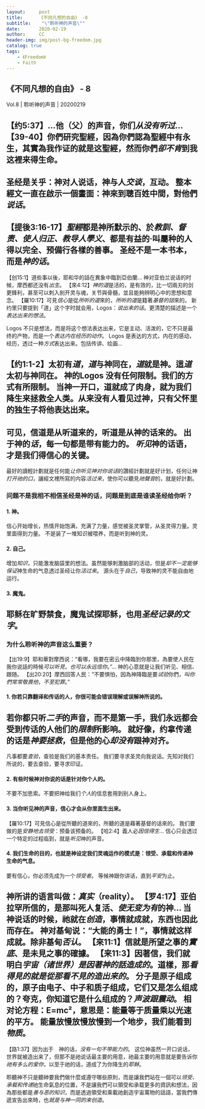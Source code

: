 ```yaml
---
layout:     post
title:      《不同凡想的自由》 -8
subtitle:    "\"聆听神的声音\""
date:       2020-02-19
author:     CC
header-img: img/post-bg-freedom.jpg
catalog: true
tags:
    - 《Freedom》
    - Faith
---
```


## 《不同凡想的自由》 - 8

Vol.8 | 聆听神的声音 | 20200219

【约5:37】…他（父）的声音，你们*从没有听过*…
【39-40】你們研究聖經，因為你們認為聖經中有永生，其實為我作证的就是这聖經，然而你們*卻不肯*到我这裡来得生命。
---
圣经是关乎：神对人说话，神与人*交谈*，互动。
整本經文一直在啟示一個畫面：神來到聰百姓中間，對他們*说话*。
---
【提後3:16-17】*聖經*都是神所默示的、於*教訓、督责、使人归正、教导人學义*、都是有益的·叫屬种的人得以完全、预備行各樣的善事。
圣经不是一本书本，而是*神的话*。
---
【创15:1】道些事以後，耶和华的話在異象中臨到亞伯蘭…
神对亚伯兰说话的时候，摩西都还没有*出生*。
【來4:12】*神的道*是活的，是有效的，比一切兩刃的剑更鋒利，甚至可以刺入剖开灵与魂，关节與骨髓，並且能夠辨明心中的思想和意念。
【羅10:17】可見*信心*是從*所听的道*來的，*所听的道*是籍著*基督的話*來的。
新约里只要提到「道」这个字时就会用，Logos：*说出来的话*。更清楚的描述是一个*表达出来的想法*。

Logos 不只是想法，而是将这个想法表达出来，它是主动、活泼的，它不只是最终的产物，而是一个*表达内在经历的动作*。
Logos 是表达的方式，内在的感动，经历，透过一种*方式*表达出来。包括传讲、绘画…

【约1:1-2】太初有*道*，*道*与神同在，*道*就是神。這*道*太初与神同在。
神的Logos 没有任何限制。我们的方式有所限制。
当神一开口，道就成了肉身，就为我们降生来拯救全人类。从来没有人看见过神，只有父怀里的独生子将他表达出来。
---
可见，信道是从听道来的，听道是从神的话来的。
出于神的*话*，每一句都是带有能力的。
*听见*神的话语，才是我们得信心的关键。
---
最好的讀輕計劃就是任何能*让你听见神对你说话*的讚經計劃就是好计划，任何让神*打开祂的口*，讓經文裡所寫的内容*活过来*，使你可以聽見*祂聲音*的，就是好計劃。

### 问题不是我相不相信圣经是神的话，问题是到底是谁读圣经给你听？
#### 1. 神。
信心开始增长，热情开始饱满，充满了力量，感觉被圣灵掌管，从圣灵得力量。灵里面得到力量。
不是装了一堆知识被喂养，而是听到神的灵。
#### 2. 自己。
增加*知识*，只能激发脑袋里的想法。虽然能够刺激脑部的活动，但是*却不一定能够保证*神生命的气息透过圣经让你*活过来*。
源头在于*自己*，导致神的灵不能自由地运行。
#### 3. 魔鬼。
耶稣在旷野禁食，魔鬼试探耶稣，也用*圣经记录的文字*。
---
### 为什么聆听神的声音这么重要？
【出19:9】耶和華對摩西说：“看哪，我要在密云中降臨到你那里，為要使人民在我你说話的時候*可以听見*，*也可以永远信你*。”…
神的心意就是让我们听见、相信、跟随。
【出20:20】摩西回答人民：“不要惧怕，因為神降臨是要*试验*你們，*叫你們常常敬畏他*，*不至犯罪*。”
#### 1. 你若只靠翻译和传话的人，你很可能会**错误理解**或**误解**神所说的。
若你都只听*二手*的声音，而不是第一手，我们永远都会受到传话的人他们的*限制*所影响。
就好像，约拿传递的话是*神要拯救*，但是他的心*却没有*跟神对齐。
---
凡事都要*查验*，查验是我们的基本责任。
我们要寻求圣灵向我说话。先知对我们所说的，要去查验，要寻求印证。

#### 2. 有些时候神对你说的话是**针对你个人**的。
不要不加思索。不要把神给我们*个人*的信息套用到别人身上。

#### 3. 当你听见神的声音，**信心**才会从你里面生出来。
【羅10:17】可見信心是從所聽的道來的，所聽的道是藉著基督的话來的。
我们要做的是*安静地去领受*：预备该预备的。
【哈2:4】義人必*因信得生*…
信心只会透过一个特定的过程临到，就是*听见*神的声音。

#### 4. 我们生命的目的，也就是神设定我们灵魂运作的模式是：**领受**、承载和传递神生命的气息。
要有信心，你必须先成为一个*领受者*。
等候神跟你讲话，直到*平安*为止。

神所讲的语言叫做：*真实*（reality）。
【罗4:17】亚伯拉罕所信的，是那叫死人复活、*使无变为有*的神…
当神说话的时候，祂就在*创造*，事情就成就，东西也因此而存在。
神对基甸说：“大能的勇士！”，事情就这样成就。除非基甸*否认*。
【來11:1】信就是所望之事的*實底*、是未見之事的確據。
【来11:3】因著信，我们就明白*宇宙（诸世界）是因著神的話造成的*。道樣，那*看得見的就是從那看不見的造出来的*。
分子是原子组成的，原子由电子、中子和质子组成，它们又是怎么组成的？夸克，你知道它是什么组成的？*声波跟震动*。
相对论方程：E=mc²，意思是：能量等于质量乘以光速的平方。
能量放慢放慢放慢到一个地步，我们能看到*物质*。
---
【路1:37】因为出于　神的话，*没有一句不带能力的*。
这位神虽然一开口说话，世界就被造出来了，但那不是祂说话最主要的用意，祂最主要的用意就是要告诉你*祂有多么的爱你*，以至于祂的话，道成了为你降生的*耶稣*。

聆聽神不只是聽砷要我們做什麼或遵守哪些原則，而是讓我們站在一個可以*领受、承载和传递*祂生命氣息的位置，不是讓我們可以領受和承载更多的資訊和想法，因為那些都是*善与恶的知识*，而是透過領受和乘載祂創造宇宙萬物的話語，當我們傳遞宣告出來時，也*就是与神一同的来创造*。